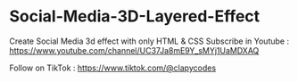 # Social-Media-3D-Layered-Effect
Create Social Media 3d effect with only HTML & CSS
Subscribe in Youtube : https://www.youtube.com/channel/UC37Ja8mE9Y_sMYj1UaMDXAQ


Follow on TikTok : https://www.tiktok.com/@clapycodes

